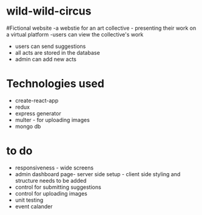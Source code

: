 # wild-wild-circus

#Fictional website
-a webstie for an art collective - presenting their work on a virtual platform 
-users can view the collective's work
- users can send suggestions
- all acts are stored in the database
- admin can add new acts

# Technologies used
- create-react-app
- redux
- express generator
- multer - for uploading images
- mongo db

# to do
- responsiveness - wide screens
- admin dashboard page- server side setup - client side styling and structure needs to be added
- control for submitting suggestions
- control for uploading images
- unit testing
- event calander 
